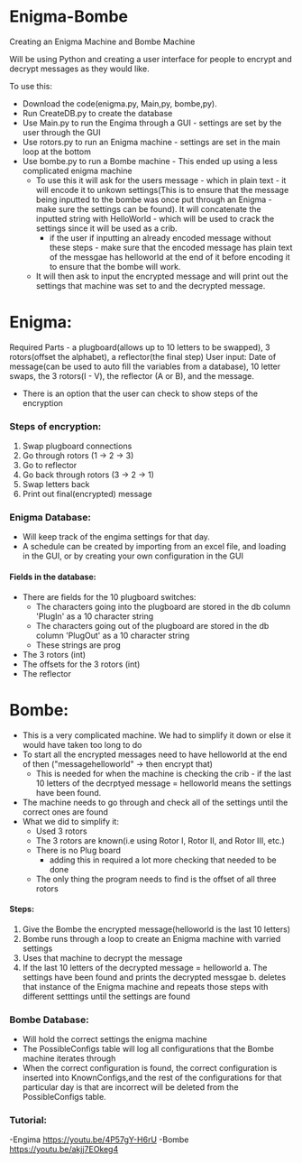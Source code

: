 # Enigma-Bombe
Creating an Enigma Machine and Bombe Machine

Will be using Python and creating a user interface for people to encrypt and decrypt messages as they would like.

To use this: 
- Download the code(enigma.py, Main,py, bombe,py).
- Run CreateDB.py to create the database 
- Use Main.py to run the Engima through a GUI - settings are set by the user through the GUI
- Use rotors.py to run an Enigma machine - settings are set in the main loop at the bottom
- Use bombe.py to run a Bombe machine - This ended up using a less complicated enigma machine
  - To use this it will ask for the users message - which in plain text - it will encode it to unkown settings(This is to ensure that the message being inputted to the bombe 
  was once put through an Enigma - make sure the settings can be found). It will concatenate the inputted string with HelloWorld - which will be used to crack the settings 
  since it will be used as a crib.
    - if the user if inputting an already encoded message without these steps - make sure that the encoded message has plain text of the messgae has helloworld at the end of it
    before encoding it to ensure that the bombe will work.
  - It will then ask to input the encrypted message and will print out the settings that machine was set to and the decrypted message.

# Enigma:
Required Parts - a plugboard(allows up to 10 letters to be swapped), 3 rotors(offset the alphabet), a reflector(the final step)
User input: Date of message(can be used to auto fill the variables from a database), 10 letter swaps, the 3 rotors(I - V), the reflector (A or B), and the message.
- There is an option that the user can check to show steps of the encryption

### Steps of encryption:
1. Swap plugboard connections
2. Go through rotors (1 -> 2 -> 3)
3. Go to reflector
4. Go back through rotors (3 -> 2 -> 1)
5. Swap letters back 
6. Print out final(encrypted) message

### Enigma Database:
- Will keep track of the engima settings for that day. 
- A schedule can be created by importing from an excel file, and loading in the GUI, or by creating your own configuration in the GUI

#### Fields in the database: 
- There are fields for the 10 plugboard switches:
  - The characters going into the plugboard are stored in the db column 'PlugIn' as a 10 character string
  - The characters going out of the plugboard are stored in the db column 'PlugOut' as a 10 character string
  - These strings are prog
- The 3 rotors (int)
- The offsets for the 3 rotors (int)
- The reflector

# Bombe:
- This is a very complicated machine. We had to simplify it down or else it would have taken too long to do
- To start all the encrypted messages need to have helloworld at the end of then ("messagehelloworld" -> then encrypt that)
  - This is needed for when the machine is checking the crib - if the last 10 letters of the decrptyed message = helloworld 
    means the settings have been found.
- The machine needs to go through and check all of the settings until the correct ones are found
- What we did to simplify it:
  - Used 3 rotors
  - The 3 rotors are known(i.e using Rotor I, Rotor II, and Rotor III, etc.)
  - There is no Plug board
    - adding this in required a lot more checking that needed to be done
   - The only thing the program needs to find is the offset of all three rotors

#### Steps:
1. Give the Bombe the encrypted message(helloworld is the last 10 letters)
2. Bombe runs through a loop to create an Enigma machine with varried settings
3. Uses that machine to decrypt the message
4. If the last 10 letters of the decrypted message = helloworld
  a. The settings have been found and prints the decrypted messgae
  b. deletes that instance of the Enigma machine and repeats those steps with different setttings until the settings are found

### Bombe Database:
- Will hold the correct settings the enigma machine
- The PossibleConfigs table will log all configurations that the Bombe machine iterates through
- When the correct configuration is found, the correct configuration is inserted into KnownConfigs,and the rest of the configurations for that particular day is that are incorrect will be deleted from the PossibleConfigs table.

### Tutorial:
-Engima https://youtu.be/4P57gY-H6rU
-Bombe https://youtu.be/akjj7EOkeg4

